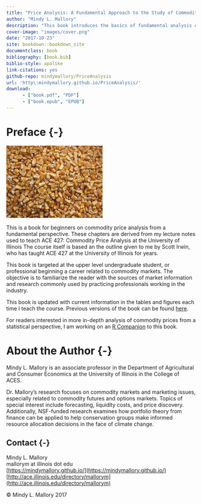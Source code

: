 ```yaml
--- 
title: "Price Analysis: A Fundamental Approach to the Study of Commodity Prices"
author: "Mindy L. Mallory"
description: "This book introduces the basics of fundamental analysis of prices in food commodity markets. Learn how to follow and understand futures markets for commodities like corn, soybeans, wheat, live cattle, feeder cattle, hogs, ethanol, and crude oil. Learn about calendar, wheat, soybean crush, corn crush, and cattle crush spreads. Most importantly, learn about which USDA reports are important to markets, when they come out, and why they move prices, with special emphasis on the WASDE, Grain Stocks, Prospective Plantings, Planted Acres,  Crop Production, and Crop Progress and Condition reports."
cover-image: "images/cover.png"
date: "2017-10-23"
site: bookdown::bookdown_site
documentclass: book
bibliography: [book.bib]
biblio-style: apalike
link-citations: yes
github-repo: mindymallory/PriceAnalysis
url: 'http\:mindymallory.github.io/PriceAnalysis/'
download:
      - ["book.pdf", "PDF"]
      - ["book.epub", "EPUB"]
---
```




# Preface {-}


![](images/cover.png)

This is a book for beginners on commodity price analysis from a fundamental perspective. These chapters are derived from my lecture notes used to teach ACE 427: Commodity Price Analysis at the University of Illinois The course itself is based an the outline given to me by Scott Irwin, who has taught ACE 427 at the University of Illinois for years. 

This book is targeted at the upper level undergraduate student, or professional beginning a career related to commodity markets. The objective is to familiarize the reader with the sources of market information and research commonly used by practicing professionals working in the industry.

This book is updated with current information in the tables and figures each time I teach the course. Previous versions of the book can be found [here](https://github.com/mindymallory/PriceAnalysis/releases).

For readers interested in more in-depth analysis of commodity prices from a statistical perspective, I am working on an [R Companion](http://mindymallory.github.io/R-Companion-Price-Analysis/index.html) to this book. 

# About the Author {-}

Mindy L. Mallory is an associate professor in the Department of Agricultural and Consumer Economics at the University of Illinois in the College of ACES.

Dr. Mallory’s research focuses on commodity markets and marketing issues, especially related to commodity futures and options markets. Topics of special interest include forecasting, liquidity costs, and price discovery. Additionally, NSF-funded research examines how portfolio theory from finance can be applied to help conservation groups make informed resource allocation decisions in the face of climate change.

## Contact {-}
Mindy L. Mallory  
mallorym at illinois dot edu  
[https://mindymallory.github.io/](https://mindymallory.github.io/)  
[http://ace.illinois.edu/directory/mallorym](http://ace.illinois.edu/directory/mallorym)

<p>&copy; Mindy L. Mallory 2017</p>
